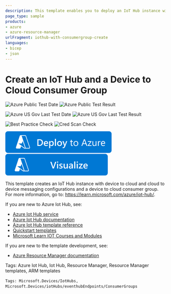 ```yaml
---
description: This template enables you to deploy an IoT Hub instance with device to cloud and cloud to device messaging configurations and a device to cloud consumer group.
page_type: sample
products:
- azure
- azure-resource-manager
urlFragment: iothub-with-consumergroup-create
languages:
- bicep
- json
---
```

# Create an IoT Hub and a Device to Cloud Consumer Group

![Azure Public Test Date](https://azurequickstartsservice.blob.core.windows.net/badges/quickstarts/microsoft.devices/iothub-with-consumergroup-create/PublicLastTestDate.svg)
![Azure Public Test Result](https://azurequickstartsservice.blob.core.windows.net/badges/quickstarts/microsoft.devices/iothub-with-consumergroup-create/PublicDeployment.svg)

![Azure US Gov Last Test Date](https://azurequickstartsservice.blob.core.windows.net/badges/quickstarts/microsoft.devices/iothub-with-consumergroup-create/FairfaxLastTestDate.svg)
![Azure US Gov Last Test Result](https://azurequickstartsservice.blob.core.windows.net/badges/quickstarts/microsoft.devices/iothub-with-consumergroup-create/FairfaxDeployment.svg)

![Best Practice Check](https://azurequickstartsservice.blob.core.windows.net/badges/quickstarts/microsoft.devices/iothub-with-consumergroup-create/BestPracticeResult.svg)
![Cred Scan Check](https://azurequickstartsservice.blob.core.windows.net/badges/quickstarts/microsoft.devices/iothub-with-consumergroup-create/CredScanResult.svg)

[![Deploy To Azure](https://raw.githubusercontent.com/Azure/azure-quickstart-templates/master/1-CONTRIBUTION-GUIDE/images/deploytoazure.svg?sanitize=true)](https://portal.azure.com/#create/Microsoft.Template/uri/https%3A%2F%2Fraw.githubusercontent.com%2FAzure%2Fazure-quickstart-templates%2Fmaster%2Fquickstarts%2Fmicrosoft.devices%2Fiothub-with-consumergroup-create%2Fazuredeploy.json)
[![Visualize](https://raw.githubusercontent.com/Azure/azure-quickstart-templates/master/1-CONTRIBUTION-GUIDE/images/visualizebutton.svg?sanitize=true)](http://armviz.io/#/?load=https%3A%2F%2Fraw.githubusercontent.com%2FAzure%2Fazure-quickstart-templates%2Fmaster%2Fquickstarts%2Fmicrosoft.devices%2Fiothub-with-consumergroup-create%2Fazuredeploy.json)

This template creates an IoT Hub instance with device to cloud and cloud to device messaging configurations and a device to cloud consumer group. For more information, go to: https://learn.microsoft.com/azure/iot-hub/.

If you are new to Azure Iot Hub, see:

- [Azure Iot Hub service](https://azure.microsoft.com/services/iot-hub/)
- [Azure Iot Hub documentation](https://learn.microsoft.com/azure/iot-hub/)
- [Azure Iot Hub template reference](https://learn.microsoft.com/azure/templates/microsoft.devices/iothub-allversions)
- [Quickstart templates](https://azure.microsoft.com/resources/templates/?resourceType=Microsoft.Devices&pageNumber=1&sort=Popular)
- [Microsoft Learn IOT Courses and Modules](https://learn.microsoft.com/learn/browse/?products=azure-iot-central%2Cazure-iot-hub )

If you are new to the template development, see:

- [Azure Resource Manager documentation](https://learn.microsoft.com/azure/azure-resource-manager/)

Tags: Azure Iot Hub, Iot Hub, Resource Manager, Resource Manager templates, ARM templates

`Tags: Microsoft.Devices/IotHubs, Microsoft.Devices/iotHubs/eventhubEndpoints/ConsumerGroups`
